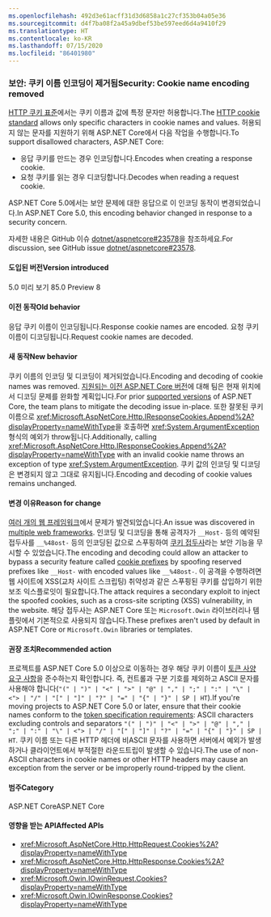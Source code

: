 ```yaml
---
ms.openlocfilehash: 492d3e61acff31d3d6858a1c27cf353b04a05e36
ms.sourcegitcommit: d4f7ba08f2a45a9dbef53be597eed6d4a9410f29
ms.translationtype: HT
ms.contentlocale: ko-KR
ms.lasthandoff: 07/15/2020
ms.locfileid: "86401980"
---
```

### <a name="security-cookie-name-encoding-removed"></a><span data-ttu-id="6ff09-101">보안: 쿠키 이름 인코딩이 제거됨</span><span class="sxs-lookup"><span data-stu-id="6ff09-101">Security: Cookie name encoding removed</span></span>

<span data-ttu-id="6ff09-102">[HTTP 쿠키 표준](https://tools.ietf.org/html/rfc6265#section-4.1.1)에서는 쿠키 이름과 값에 특정 문자만 허용합니다.</span><span class="sxs-lookup"><span data-stu-id="6ff09-102">The [HTTP cookie standard](https://tools.ietf.org/html/rfc6265#section-4.1.1) allows only specific characters in cookie names and values.</span></span> <span data-ttu-id="6ff09-103">허용되지 않는 문자를 지원하기 위해 ASP.NET Core에서 다음 작업을 수행합니다.</span><span class="sxs-lookup"><span data-stu-id="6ff09-103">To support disallowed characters, ASP.NET Core:</span></span>

* <span data-ttu-id="6ff09-104">응답 쿠키를 만드는 경우 인코딩합니다.</span><span class="sxs-lookup"><span data-stu-id="6ff09-104">Encodes when creating a response cookie.</span></span>
* <span data-ttu-id="6ff09-105">요청 쿠키를 읽는 경우 디코딩합니다.</span><span class="sxs-lookup"><span data-stu-id="6ff09-105">Decodes when reading a request cookie.</span></span>

<span data-ttu-id="6ff09-106">ASP.NET Core 5.0에서는 보안 문제에 대한 응답으로 이 인코딩 동작이 변경되었습니다.</span><span class="sxs-lookup"><span data-stu-id="6ff09-106">In ASP.NET Core 5.0, this encoding behavior changed in response to a security concern.</span></span>

<span data-ttu-id="6ff09-107">자세한 내용은 GitHub 이슈 [dotnet/aspnetcore#23578](https://github.com/dotnet/aspnetcore/issues/23578)을 참조하세요.</span><span class="sxs-lookup"><span data-stu-id="6ff09-107">For discussion, see GitHub issue [dotnet/aspnetcore#23578](https://github.com/dotnet/aspnetcore/issues/23578).</span></span>

#### <a name="version-introduced"></a><span data-ttu-id="6ff09-108">도입된 버전</span><span class="sxs-lookup"><span data-stu-id="6ff09-108">Version introduced</span></span>

<span data-ttu-id="6ff09-109">5.0 미리 보기 8</span><span class="sxs-lookup"><span data-stu-id="6ff09-109">5.0 Preview 8</span></span>

#### <a name="old-behavior"></a><span data-ttu-id="6ff09-110">이전 동작</span><span class="sxs-lookup"><span data-stu-id="6ff09-110">Old behavior</span></span>

<span data-ttu-id="6ff09-111">응답 쿠키 이름이 인코딩됩니다.</span><span class="sxs-lookup"><span data-stu-id="6ff09-111">Response cookie names are encoded.</span></span> <span data-ttu-id="6ff09-112">요청 쿠키 이름이 디코딩됩니다.</span><span class="sxs-lookup"><span data-stu-id="6ff09-112">Request cookie names are decoded.</span></span>

#### <a name="new-behavior"></a><span data-ttu-id="6ff09-113">새 동작</span><span class="sxs-lookup"><span data-stu-id="6ff09-113">New behavior</span></span>

<span data-ttu-id="6ff09-114">쿠키 이름의 인코딩 및 디코딩이 제거되었습니다.</span><span class="sxs-lookup"><span data-stu-id="6ff09-114">Encoding and decoding of cookie names was removed.</span></span> <span data-ttu-id="6ff09-115">[지원되는 이전 ASP.NET Core 버전](https://dotnet.microsoft.com/platform/support/policy/dotnet-core)에 대해 팀은 현재 위치에서 디코딩 문제를 완화할 계획입니다.</span><span class="sxs-lookup"><span data-stu-id="6ff09-115">For prior [supported versions](https://dotnet.microsoft.com/platform/support/policy/dotnet-core) of ASP.NET Core, the team plans to mitigate the decoding issue in-place.</span></span> <span data-ttu-id="6ff09-116">또한 잘못된 쿠키 이름으로 <xref:Microsoft.AspNetCore.Http.IResponseCookies.Append%2A?displayProperty=nameWithType>을 호출하면 <xref:System.ArgumentException> 형식의 예외가 throw됩니다.</span><span class="sxs-lookup"><span data-stu-id="6ff09-116">Additionally, calling <xref:Microsoft.AspNetCore.Http.IResponseCookies.Append%2A?displayProperty=nameWithType> with an invalid cookie name throws an exception of type <xref:System.ArgumentException>.</span></span> <span data-ttu-id="6ff09-117">쿠키 값의 인코딩 및 디코딩은 변경되지 않고 그대로 유지됩니다.</span><span class="sxs-lookup"><span data-stu-id="6ff09-117">Encoding and decoding of cookie values remains unchanged.</span></span>

#### <a name="reason-for-change"></a><span data-ttu-id="6ff09-118">변경 이유</span><span class="sxs-lookup"><span data-stu-id="6ff09-118">Reason for change</span></span>

<span data-ttu-id="6ff09-119">[여러 개의 웹 프레임워크](https://github.com/advisories/GHSA-j6w9-fv6q-3q52)에서 문제가 발견되었습니다.</span><span class="sxs-lookup"><span data-stu-id="6ff09-119">An issue was discovered in [multiple web frameworks](https://github.com/advisories/GHSA-j6w9-fv6q-3q52).</span></span> <span data-ttu-id="6ff09-120">인코딩 및 디코딩을 통해 공격자가 `__Host-` 등의 예약된 접두사를 `__%48ost-` 등의 인코딩된 값으로 스푸핑하여 [쿠키 접두사](https://tools.ietf.org/html/draft-ietf-httpbis-cookie-prefixes-00)라는 보안 기능을 무시할 수 있었습니다.</span><span class="sxs-lookup"><span data-stu-id="6ff09-120">The encoding and decoding could allow an attacker to bypass a security feature called [cookie prefixes](https://tools.ietf.org/html/draft-ietf-httpbis-cookie-prefixes-00) by spoofing reserved prefixes like `__Host-` with encoded values like `__%48ost-`.</span></span> <span data-ttu-id="6ff09-121">이 공격을 수행하려면 웹 사이트에 XSS(교차 사이트 스크립팅) 취약성과 같은 스푸핑된 쿠키를 삽입하기 위한 보조 익스플로잇이 필요합니다.</span><span class="sxs-lookup"><span data-stu-id="6ff09-121">The attack requires a secondary exploit to inject the spoofed cookies, such as a cross-site scripting (XSS) vulnerability, in the website.</span></span> <span data-ttu-id="6ff09-122">해당 접두사는 ASP.NET Core 또는 `Microsoft.Owin` 라이브러리나 템플릿에서 기본적으로 사용되지 않습니다.</span><span class="sxs-lookup"><span data-stu-id="6ff09-122">These prefixes aren't used by default in ASP.NET Core or `Microsoft.Owin` libraries or templates.</span></span>

#### <a name="recommended-action"></a><span data-ttu-id="6ff09-123">권장 조치</span><span class="sxs-lookup"><span data-stu-id="6ff09-123">Recommended action</span></span>

<span data-ttu-id="6ff09-124">프로젝트를 ASP.NET Core 5.0 이상으로 이동하는 경우 해당 쿠키 이름이 [토큰 사양 요구 사항](https://tools.ietf.org/html/rfc2616#section-2.2)을 준수하는지 확인합니다. 즉, 컨트롤과 구분 기호를 제외하고 ASCII 문자를 사용해야 합니다(`"(" | ")" | "<" | ">" | "@" | "," | ";" | ":" | "\" | <"> | "/" | "[" | "]" | "?" | "=" | "{" | "}" | SP | HT`).</span><span class="sxs-lookup"><span data-stu-id="6ff09-124">If you're moving projects to ASP.NET Core 5.0 or later, ensure that their cookie names conform to the [token specification requirements](https://tools.ietf.org/html/rfc2616#section-2.2): ASCII characters excluding controls and separators `"(" | ")" | "<" | ">" | "@" | "," | ";" | ":" | "\" | <"> | "/" | "[" | "]" | "?" | "=" | "{" | "}" | SP | HT`.</span></span> <span data-ttu-id="6ff09-125">쿠키 이름 또는 다른 HTTP 헤더에 비ASCII 문자를 사용하면 서버에서 예외가 발생하거나 클라이언트에서 부적절한 라운드트립이 발생할 수 있습니다.</span><span class="sxs-lookup"><span data-stu-id="6ff09-125">The use of non-ASCII characters in cookie names or other HTTP headers may cause an exception from the server or be improperly round-tripped by the client.</span></span>

#### <a name="category"></a><span data-ttu-id="6ff09-126">범주</span><span class="sxs-lookup"><span data-stu-id="6ff09-126">Category</span></span>

<span data-ttu-id="6ff09-127">ASP.NET Core</span><span class="sxs-lookup"><span data-stu-id="6ff09-127">ASP.NET Core</span></span>

#### <a name="affected-apis"></a><span data-ttu-id="6ff09-128">영향을 받는 API</span><span class="sxs-lookup"><span data-stu-id="6ff09-128">Affected APIs</span></span>

- <xref:Microsoft.AspNetCore.Http.HttpRequest.Cookies%2A?displayProperty=nameWithType>
- <xref:Microsoft.AspNetCore.Http.HttpResponse.Cookies%2A?displayProperty=nameWithType>
- <xref:Microsoft.Owin.IOwinRequest.Cookies?displayProperty=nameWithType>
- <xref:Microsoft.Owin.IOwinResponse.Cookies?displayProperty=nameWithType>

<!--

#### Affected APIs

- `Overload:Microsoft.AspNetCore.Http.HttpRequest.Cookies`
- `Overload:Microsoft.AspNetCore.Http.HttpResponse.Cookies`
- `P:Microsoft.Owin.IOwinRequest.Cookies`
- `P:Microsoft.Owin.IOwinResponse.Cookies`

-->
